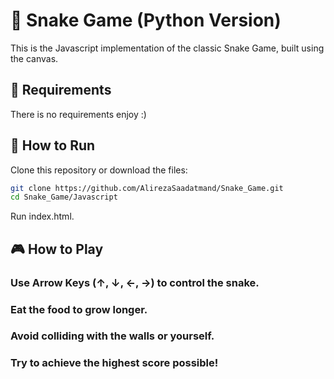 # 📜 Snake Game (Python Version)

This is the Javascript implementation of the classic Snake Game, built using the canvas.

## 📜 Requirements

There is no requirements enjoy :)

## 🚀 How to Run

Clone this repository or download the files:

```sh
git clone https://github.com/AlirezaSaadatmand/Snake_Game.git
cd Snake_Game/Javascript
```
Run index.html.

## 🎮 How to Play
### Use Arrow Keys (↑, ↓, ←, →) to control the snake.
### Eat the food to grow longer.
### Avoid colliding with the walls or yourself.
### Try to achieve the highest score possible!
